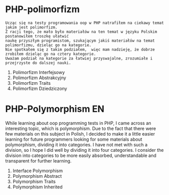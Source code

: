 # PHP-polimorfizm

    Ucząc się na testy programowania oop w PHP natrafiłem na ciekawy temat jakim jest polimorfizm.
    Z racji tego, że mało było materiałów na ten temat w języku Polskim postanowiłem troszkę ułatwić
    naukę przyszłym programistom, szukającym jakiś materiałów na temat polimorfizmu, dzieląc go na kategorie. 
    Nie spotkałem się z takim podziałem,  więc mam nadzieję, że dobrze zrobiłem dzieląc go na cztery kategorie. 
    Uważam podział na kategorie za łatwiej przyswajalne, zrozumiałe i przejrzyste do dalszej nauki. 
    
1. Polimorfizm Interfejsowy
2. Polimorfizm Abstrakcyjny
3. Polimorfizm Traits
4. Polimorfizm Dziedziczony

# PHP-Polymorphism EN

While learning about oop programming tests in PHP, I came across an interesting topic, which is polymorphism.
Due to the fact that there were few materials on this subject in Polish, I decided to make it a little easier
learning for future programmers looking for some materials about polymorphism, dividing it into categories.
I have not met with such a division, so I hope I did well by dividing it into four categories.
I consider the division into categories to be more easily absorbed, understandable and transparent for further learning.

1. Interface Polymorphism
2. Polymorphism Abstract
3. Polymorphism Traits
4. Polymorphism Inherited

